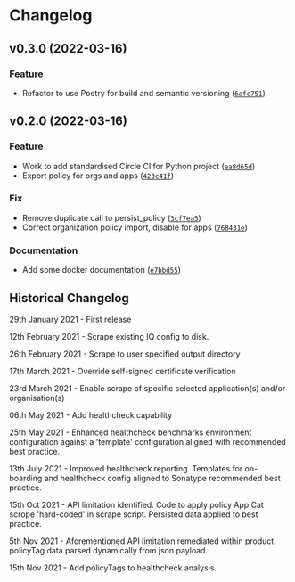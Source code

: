 # Changelog

<!--next-version-placeholder-->

## v0.3.0 (2022-03-16)
### Feature
* Refactor to use Poetry for build and semantic versioning ([`6afc751`](https://github.com/sonatype-nexus-community/iq-config-as-code/commit/6afc75167dcff5ac9134d051df321002a01e58ba))

## v0.2.0 (2022-03-16)
### Feature
* Work to add standardised Circle CI for Python project ([`ea8d65d`](https://github.com/sonatype-nexus-community/iq-config-as-code/commit/ea8d65dcb9c1f9ec97bd8c8b87a22a16262af99b))
* Export policy for orgs and apps ([`423c41f`](https://github.com/sonatype-nexus-community/iq-config-as-code/commit/423c41fb5dd0d20a79c4132878e8f006fb9bb93c))

### Fix
* Remove duplicate call to persist_policy ([`3cf7ea5`](https://github.com/sonatype-nexus-community/iq-config-as-code/commit/3cf7ea547b40ac407432a98b2f1c03f8bb36eb72))
* Correct organization policy import, disable for apps ([`768431e`](https://github.com/sonatype-nexus-community/iq-config-as-code/commit/768431e6d10579ec6cbd4ff3fe485ab484616ece))

### Documentation
* Add some docker documentation ([`e7bbd55`](https://github.com/sonatype-nexus-community/iq-config-as-code/commit/e7bbd55d51abc07a4b1113c123a81fce45749171))

## Historical Changelog
29th January 2021 - First release

12th February 2021 - Scrape existing IQ config to disk.

26th February 2021 - Scrape to user specified output directory

17th March 2021 - Override self-signed certificate verification

23rd March 2021 - Enable scrape of specific selected application(s) and/or organisation(s)

06th May 2021 - Add healthcheck capability

25th May 2021 - Enhanced healthcheck benchmarks environment configuration against a 'template' configuration aligned with recommended best practice.

13th July 2021 - Improved healthcheck reporting. Templates for on-boarding and healthcheck config aligned to Sonatype recommended best practice.

15th Oct 2021 - API limitation identified. Code to apply policy App Cat scrope 'hard-coded' in scrape script. Persisted data applied to best practice.

5th Nov 2021 - Aforementioned API limitation remediated within product. policyTag data parsed dynamically from json payload.

15th Nov 2021 - Add policyTags to healthcheck analysis.